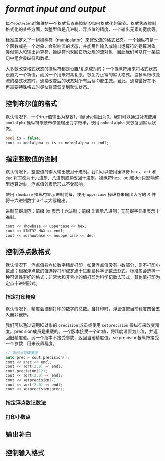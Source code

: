 # *format input and output*

每个iostream对象维护一个格式状态来控制IO如何格式化的细节。格式状态控制格式化的某些方面，如整型值是几进制、浮点值的精度、一个输出元素的宽度等。 

标准库定义了一组操纵符（manipulator）来修改流的格式状态。一个操纵符是一个函数或是一个对象，会影响流的状态，并能用作输入或输出运算符的运算对象。类似输入和输出运算符，操纵符也返回它所处理的流对象，因此我们可以在一条语句中组合操纵符和数据。

大多数改变格式状态的操纵符都是设置/复原成对的；一个操纵符用来将格式状态设置为一个新值，而另一个用来将其复原，恢复为正常的默认格式。当操纵符改变流的格式状态时，通常改变后的状态对所有后续IO都生效。因此，通常最好在不再需要特殊格式时尽快将流恢复到默认状态。

## 控制布尔值的格式

默认情况下，一个true值输出为整数1，而false输出为0。我们可以通过对流使用 `boolalpha` 操纵符来使布尔值输出为字符串，使用 `noboolalpha` 来恢复到默认状态。

```cpp
bool is = false;
cout << boolalpha << is << noboolalpha << endl;
```

## 指定整数值的进制

默认情况下，整型值的输入输出使用十进制。我们可以使用操纵符 `hex` 、 `oct` 和 `dec` 将其改为十六进制、八进制或是改回十进制。操纵符hex、oct和dec只影响整型运算对象，浮点值的表示形式不受影响。

使用 `showbase` 操纵符显示进制前缀，使用 `uppercase` 操纵符来输出大写的 X 并将十六进制数字 a-f 以大写输出。

进制前缀规范：前缀 0x 表示十六进制；前缀 0 表示八进制；无前缀字符串表示十进制。

```cpp
cout << showbase << uppercase << hex;
cout << UINT32_MAX << endl;
cout << noshowbase << nouppercase << dec;
```

## 控制浮点数格式

默认情况下，浮点值按六位数字精度打印；如果浮点值没有小数部分，则不打印小数点；根据浮点数的值选择打印成定点十进制或科学记数法形式。标准库会选择一种可读性更好的格式：非常大和非常小的值打印为科学记数法形式，其他值打印为定点十进制形式。

### 指定打印精度

默认情况下，精度会控制打印的数字的总数。当打印时，浮点值按当前精度四舍五入而非截断。

我们可以通过调用IO对象的 `precision` 成员或使用 `setprecision` 操纵符来改变精度。precision成员是重载的。一个版本接受一个int值，将精度设置为此值，并返回旧精度值。另一个版本不接受参数，返回当前精度值。setprecision操纵符接受一个参数，用来设置精度。

```cpp
// 返回当前精度值
auto prec = cout.precision();
cout << prec << endl;
cout << sqrt(2.0) << endl;
cout.precision(12);
cout << sqrt(2.0) << endl;
cout << setprecision(7);
cout << sqrt(2.0) << endl;
cout << setprecision(prec);
```



### 指定浮点数记数法

### 打印小数点





## 输出补白

## 控制输入格式

